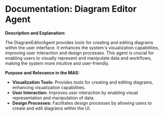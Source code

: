 # Documentation: Diagram Editor Agent

**Description and Explanation:**

The DiagramEditorAgent provides tools for creating and editing diagrams within the user interface. It enhances the system's visualization capabilities, improving user interaction and design processes. This agent is crucial for enabling users to visually represent and manipulate data and workflows, making the system more intuitive and user-friendly.

**Purpose and Relevance in the MAS:**

- **Visualization Tools:** Provides tools for creating and editing diagrams, enhancing visualization capabilities.
- **User Interaction:** Improves user interaction by enabling visual representation and manipulation of data.
- **Design Processes:** Facilitates design processes by allowing users to create and edit diagrams within the UI.